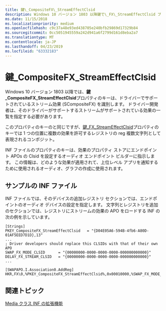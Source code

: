```yaml
---
title: 鍵\_CompositeFX\_StreamEffectClsid
description: Windows 10 バージョン 1803 以降鍵で\_FX\_StreamEffectClsid プロパティのキーは、ドライバーでサポートされているストリーム効果 (SCompositeFX) を識別します。 ドライバー開発者は、そのドライバーがサポートするストリームがサポートされている効果の一覧を指定する必要があります。
ms.date: 11/15/2018
ms.localizationpriority: medium
ms.openlocfilehash: c9c37a48e93ed438705e240bfb29869d17329b84
ms.sourcegitcommit: 0cc5051945559a242d941a6f2799d161d8eba2a7
ms.translationtype: MT
ms.contentlocale: ja-JP
ms.lasthandoff: 04/23/2019
ms.locfileid: "63332183"
---
```

# <a name="pkeycompositefxstreameffectclsid"></a>鍵\_CompositeFX\_StreamEffectClsid


Windows 10 バージョン 1803 以降では、**鍵\_CompositeFX\_StreamEffectClsid**プロパティのキーは、ドライバーでサポートされているストリーム効果 (SCompositeFX) を識別します。 ドライバー開発者は、そのドライバーがサポートするストリームがサポートされている効果の一覧を指定する必要があります。

このプロパティのキーのと同じですが、[鍵\_FX\_StreamEffectClsid](pkey-fx-streameffectclsid.md)プロパティのキーでは 1 つの位置に複数の効果を許可するレジストリの reg 複数文字列として表現されるコンポジット。

INF ファイルのプロパティのキーは、効果のプロパティ ストアにエンドポイント APOs の Clsid を設定するオーディオ エンドポイント ビルダーに指示します。 この情報は、どのような効果が適用されて、上位レベル アプリを通知するために使用されるオーディオ、グラフの作成に使用されます。

## <a name="span-idinffilesamplespanspan-idinffilesamplespanspan-idinffilesamplespaninf-file-sample"></a><span id="INF_File_Sample"></span><span id="inf_file_sample"></span><span id="INF_FILE_SAMPLE"></span>サンプルの INF ファイル


INF ファイルでは、そのデバイスの追加レジストリ セクションでは、エンドポイントのオーディオ デバイスの設定を指定します。 文字列とレジストリを追加のセクションでは、レジストリにストリームの効果の APO をロードする INF の次の例を示しています。

```inf
[Strings]
PKEY_CompositeFX_StreamEffectClsid   = "{D04E05A6-594B-4fb6-A80D-01AF5EED7D1D},13"
...
; Driver developers should replace this CLSIDs with that of their own APO
SWAP_FX_MODE_CLSID      = "{00000000-0000-0000-0000-000000000000}"
DELAY_FX_STREAM_CLSID   = "{00000000-0000-0000-0000-000000000000}"
...
 
[SWAPAPO.I.Association0.AddReg]
HKR,FX\0,%PKEY_CompositeFX_StreamEffectClsid%,0x00010000,%SWAP_FX_MODE_CLSID%,%DELAY_FX_MODE_CLSID%

```

## <a name="span-idrelatedtopicsspanrelated-topics"></a><span id="related_topics"></span>関連トピック


[Media クラス INF の拡張機能](media-class-inf-extensions.md)

 

 






